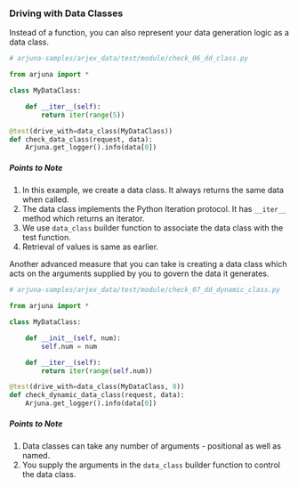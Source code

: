 ### Driving with Data Classes

Instead of a function, you can also represent your data generation logic as a data class.

```python
# arjuna-samples/arjex_data/test/module/check_06_dd_class.py

from arjuna import *

class MyDataClass:

    def __iter__(self):
        return iter(range(5))

@test(drive_with=data_class(MyDataClass))
def check_data_class(request, data):
    Arjuna.get_logger().info(data[0])
```

##### Points to Note
1. In this example, we create a data class. It always returns the same data when called.
2. The data class implements the Python Iteration protocol. It has `__iter__` method which returns an iterator.
2. We use `data_class` builder function to associate the data class with the test function.
3. Retrieval of values is same as earlier.

Another advanced measure that you can take is creating a data class which acts on the arguments supplied by you to govern the data it generates.

```python
# arjuna-samples/arjex_data/test/module/check_07_dd_dynamic_class.py

from arjuna import *

class MyDataClass:

    def __init__(self, num):
        self.num = num

    def __iter__(self):
        return iter(range(self.num))

@test(drive_with=data_class(MyDataClass, 8))
def check_dynamic_data_class(request, data):
    Arjuna.get_logger().info(data[0])
```

##### Points to Note
1. Data classes can take any number of arguments - positional as well as named.
2. You supply the arguments in the `data_class` builder function to control the data class.


